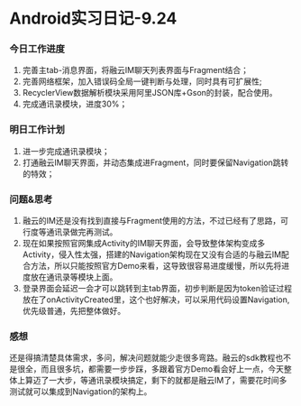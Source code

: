 # Android实习日记-9.24

### 今日工作进度

1. 完善主tab-消息界面，将融云IM聊天列表界面与Fragment结合；
2. 完善网络框架，加入错误码全局一键判断与处理，同时具有可扩展性;
3. RecyclerView数据解析模块采用阿里JSON库+Gson的封装，配合使用。
4. 完成通讯录模块，进度30%；

### 明日工作计划

1. 进一步完成通讯录模块；
2. 打通融云IM聊天界面，并动态集成进Fragment，同时要保留Navigation跳转的特效；

### 问题&思考

1. 融云的IM还是没有找到直接与Fragment使用的方法，不过已经有了思路，可行度等通讯录做完再测试。
2. 现在如果按照官网集成Activity的IM聊天界面，会导致整体架构变成多Activity，侵入性太强，搭建的Navigation架构现在又没有合适的与融云IM配合方法，所以只能按照官方Demo来看，这导致很容易进度缓慢，所以先将进度放在通讯录等模块上面。
3. 登录界面会延迟一会才可以跳转到主tab界面，初步判断是因为token验证过程放在了onActivityCreated里，这个也好解决，可以采用代码设置Navigation,优先级普通，先把整体做好。

### 感想

还是得搞清楚具体需求，多问，解决问题就能少走很多弯路。融云的sdk教程也不是很全，而且很多坑，都需要一步步踩，多跟着官方Demo看会好上一点，今天整体上算迈了一大步，等通讯录模块搞定，剩下的就都是融云IM了，需要花时间多测试就可以集成到Navigation的架构上。